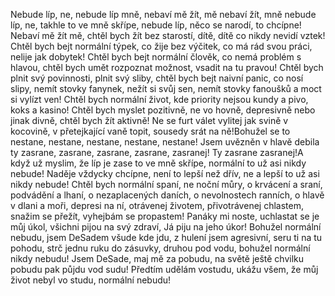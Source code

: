 Nebude líp, ne, nebude líp mně,
nebaví mě žít, mě nebaví žít,
mně nebude líp, ne, takhle to ve mně skřípe,
nebude líp, něco se narodí, to chcípne!
Nebaví mě žít mě, chtěl bych žít bez starostí,
dítě, dítě co nikdy nevidí vztek!
Chtěl bych bejt normální týpek,
co žije bez výčitek, co má rád svou práci,
nelije jak dobytek!
Chtěl bych bejt normální člověk,
co nemá problém s hlavou,
chtěl bych umět rozpoznat možnost,
vsadit na tu pravou!
Chtěl bych plnit svý povinnosti, plnit svý sliby,
chtěl bych bejt naivní panic, co nosí slipy,
nemít stovky fanynek, nežít si svůj sen,
nemít stovky fanoušků a moct si vylízt ven!
Chtěl bych normální život,
kde priority nejsou kundy a pivo, koks a kasino!
Chtěl bych myslet pozitivně, ne vo hovně,
depresivně nebo jinak divně, chtěl bych žít aktivně!
Ne se furt válet vylitej jak svině v kocovině,
v přetejkající vaně topit, sousedy srát na ně!Bohužel se to nestane, nestane, nestane, nestane, nestane!
Jsem uvězněn v hlavě debila
ty zasrane, zasrane, zasrane, zasrane, zasranej!
Ty zasrane zasranej!A když už myslim, že líp je zase to ve mně skřípe,
normální to už asi nikdy nebude!
Naděje vždycky chcípne, není to lepší než dřív, ne
a lepší to už asi nikdy nebude!
Chtěl bych normální spaní, ne noční můry,
o krvácení a sraní, podvádění a lhaní,
o nezaplacených daních, o nevolnostech ranních,
o hlavě v dlani a moři, depresi na ní,
otrávenej životem, přivotrávenej chlastem,
snažim se přežít, vyhejbám se propastem!
Panáky mi noste, uchlastat se je můj úkol,
všichni pijou na svý zdraví, Já piju na jeho úkor!
Bohužel normální nebudu, jsem DeSadem všude kde jdu,
z hulení jsem agresivní, seru ti na tu pohodu,
strč jednu ruku do zásuvky, druhou pod vodu,
bohužel normální nikdy nebudu!
Jsem DeSade, maj mě za pobudu,
na světě ještě chvilku pobudu pak půjdu vod sudu!
Předtím udělám vostudu, ukážu všem, že můj život nebyl vo studu,
normální nebudu!
